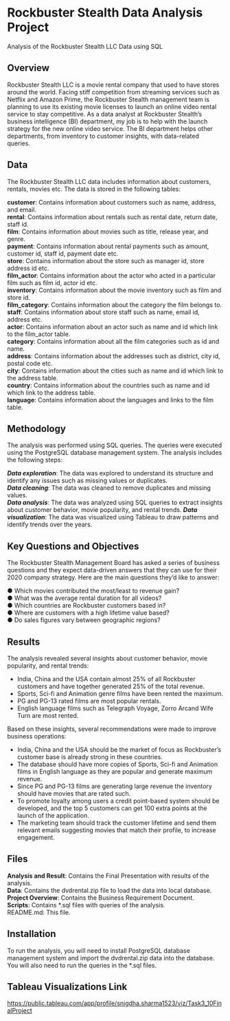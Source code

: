 # Rockbuster Stealth Data Analysis Project
Analysis of the Rockbuster Stealth LLC Data using SQL


## Overview
Rockbuster Stealth LLC is a movie rental company that used to have stores around the world. Facing stiff competition from streaming services such as Netflix and Amazon Prime, the Rockbuster Stealth management team is planning to use its existing movie licenses to launch an online video rental service to stay competitive.
As a data analyst at Rockbuster Stealth’s business intelligence (BI) department, my job is to help with the launch strategy for the new online video service. The BI department helps other departments, from inventory to customer insights, with data-related queries. 

## Data
The Rockbuster Stealth LLC data includes information about customers, rentals, movies etc. The data is stored in the following tables:

**customer**: Contains information about customers such as name, address, and email.  
**rental**: Contains information about rentals such as rental date, return date, staff id.  
**film**: Contains information about movies such as title, release year, and genre.  
**payment**: Contains information about rental payments such as amount, customer id, staff id, payment date etc.  
**store**: Contains information about the store such as manager id, store address id etc.  
**film_actor**: Contains information about the actor who acted in a particular film such as film id, actor id etc.  
**inventory**: Contains information about the movie inventory such as film and store id.  
**film_category**: Contains information about the category the film belongs to.  
**staff**: Contains information about store staff such as name, email id, address etc.  
**actor**: Contains information about an actor such as name and id which link to the film_actor table.  
**category**: Contains information about all the film categories such as id and name.  
**address**: Contains information about the addresses such as district, city id, postal code etc.  
**city**: Contains information about the cities such as name and id which link to the address table.  
**country**: Contains information about the countries such as name and id which link to the address table.  
**language**: Contains information about the languages and links to the film table.  

## Methodology
The analysis was performed using SQL queries. The queries were executed using the PostgreSQL database management system. The analysis includes the following steps:

_**Data exploration**_: The data was explored to understand its structure and identify any issues such as missing values or duplicates.  
_**Data cleaning**_: The data was cleaned to remove duplicates and missing values.  
_**Data analysis**_: The data was analyzed using SQL queries to extract insights about customer behavior, movie popularity, and rental trends. 
_**Data visualization**_: The data was visualized using Tableau to draw patterns and identify trends over the years.  

## Key Questions and Objectives
The Rockbuster Stealth Management Board has asked a series of business questions and they expect data-driven answers that they can use for their 2020 company strategy.
Here are the main questions they’d like to answer:

● Which movies contributed the most/least to revenue gain?  
● What was the average rental duration for all videos?  
● Which countries are Rockbuster customers based in?  
● Where are customers with a high lifetime value based?  
● Do sales figures vary between geographic regions?  

## Results
The analysis revealed several insights about customer behavior, movie popularity, and rental trends:

- India, China and the USA contain almost 25% of all Rockbuster customers and have together generated 25% of the total revenue.  
- Sports, Sci-fi and Animation genre films have been rented the maximum.  
- PG and PG-13 rated films are most popular rentals.  
- English language films such as Telegraph Voyage, Zorro Arcand Wife Turn are most rented.  


Based on these insights, several recommendations were made to improve business operations:

- India, China and the USA should be the market of focus as Rockbuster’s customer base is already strong in these countries.  
- The database should have more copies of Sports, Sci-fi and Animation films in English language as  they are popular and generate maximum revenue.  
- Since PG and PG-13 films are generating large revenue the inventory should have movies that are rated such.  
- To promote loyalty among users a credit point-based system should be developed, and the top 5 customers can get 100 extra points at the launch of the application.  
- The marketing team should track the customer lifetime and send them relevant emails suggesting movies that match their profile, to increase engagement.  

## Files
**Analysis and Result**: Contains the Final Presentation with results of the analysis.  
**Data**: Contains the dvdrental.zip file to load the data into local database.  
**Project Overview**: Contains the Business Requirement Document.  
**Scripts**: Contains *.sql files with queries of the analysis.  
README.md: This file.  

## Installation
To run the analysis, you will need to install PostgreSQL database management system and import the dvdrental.zip data into the database. You will also need to run the queries in the *.sql files.

## Tableau Visualizations Link
https://public.tableau.com/app/profile/snigdha.sharma1523/viz/Task3_10FinalProject
